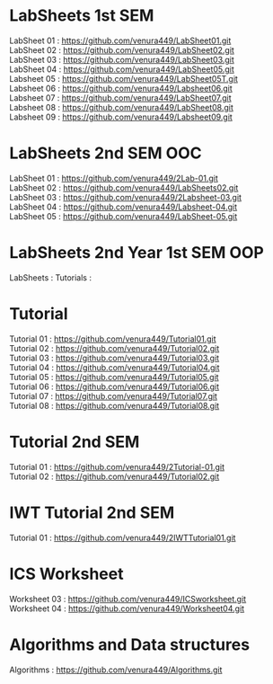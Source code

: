 # LabSheets 1st SEM
LabSheet 01 : https://github.com/venura449/LabSheet01.git  
LabSheet 02 : https://github.com/venura449/LabSheet02.git  
LabSheet 03 : https://github.com/venura449/LabSheet03.git  
LabSheet 04 : https://github.com/venura449/LabSheet05.git  
Labsheet 05 : https://github.com/venura449/LabSheet05T.git  
Labsheet 06 : https://github.com/venura449/Labsheet06.git  
Labsheet 07 : https://github.com/venura449/LabSheet07.git  
Labsheet 08 : https://github.com/venura449/LabSheet08.git   
Labsheet 09 : https://github.com/venura449/Labsheet09.git    

# LabSheets  2nd SEM OOC 
LabSheet 01 : https://github.com/venura449/2Lab-01.git   
LabSheet 02 : https://github.com/venura449/LabSheets02.git    
LabSheet 03 : https://github.com/venura449/2Labsheet-03.git   
LabSheet 04 : https://github.com/venura449/Labsheet-04.git     
LabSheet 05 : https://github.com/venura449/LabSheet-05.git     

# LabSheets 2nd Year 1st SEM OOP
LabSheets :
Tutorials : 







# Tutorial  
Tutorial 01 : https://github.com/venura449/Tutorial01.git  
Tutorial 02 : https://github.com/venura449/Tutorial02.git  
Tutorial 03 : https://github.com/venura449/Tutorial03.git  
Tutorial 04 : https://github.com/venura449/Tutorial04.git  
Tutorial 05 : https://github.com/venura449/Tutorial05.git  
Tutorial 06 : https://github.com/venura449/Tutorial06.git  
Tutorial 07 : https://github.com/venura449/Tutorial07.git  
Tutorial 08 : https://github.com/venura449/Tutorial08.git    

# Tutorial  2nd SEM   
Tutorial 01 : https://github.com/venura449/2Tutorial-01.git   
Tutorial 02 : https://github.com/venura449/Tutorial02.git    

# IWT Tutorial 2nd SEM   
Tutorial 01 : https://github.com/venura449/2IWTTutorial01.git    






# ICS Worksheet  
Worksheet 03 : https://github.com/venura449/ICSworksheet.git  
Worksheet 04 : https://github.com/venura449/Worksheet04.git

# Algorithms and Data structures  
Algorithms : https://github.com/venura449/Algorithms.git    

